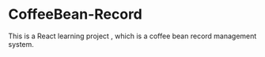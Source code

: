 # CoffeeBean-Record
This is a React learning project , which is a coffee bean record management system.

